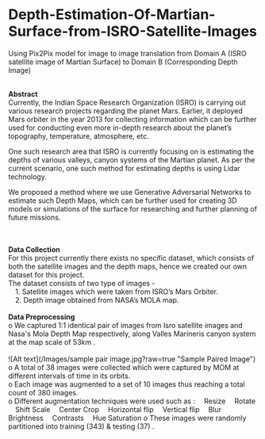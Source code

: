 # Depth-Estimation-Of-Martian-Surface-from-ISRO-Satellite-Images
Using Pix2Pix model for image to image translation from Domain A (ISRO satellite image of Martian Surface) to Domain B (Corresponding Depth Image)

<br>
<b>Abstract</b>
</br>
Currently, the Indian Space Research Organization (ISRO) is carrying out various research projects regarding the planet Mars. Earlier, it deployed Mars orbiter in the year 2013 for collecting information which can be further used for conducting even more in-depth research about the planet’s topography, temperature, atmosphere, etc. 

One such research area that ISRO is currently focusing on is estimating the depths of various valleys, canyon systems of the Martian planet. As per the current scenario, one such method for estimating depths is using Lidar technology. 

We proposed a method where we use Generative Adversarial Networks to estimate such Depth Maps, which can be further used for creating 3D models or simulations of the surface for researching and further planning of future missions.   
</br>

<br>
<b>Data Collection</b>
</br>
For this project currently there exists no specific dataset, which consists of both the satellite images and the depth maps, hence we created our own dataset for this project. 
<br>
The dataset consists of two type of images -<br>
&emsp;1. Satellite images which were taken from ISRO’s Mars Orbiter.<br>
&emsp;2. Depth image obtained from NASA’s MOLA map.<br>

<br>
<b>Data Preprocessing</b>
</br>
o We captured 1:1 identical pair of images from Isro satellite images and Nasa's Mola Depth Map respectively, along Valles Marineris canyon system at the map scale of 53km .<br>
<br>
![Alt text](/Images/sample pair image.jpg?raw=true "Sample Paired Image")
<br>
o A total of 38 images were collected which were captured by MOM at different intervals of time in its orbits. <br>
o Each image was augmented to a set of 10 images thus reaching a total count of 380 images.<br>
o Different augmentation techniques were used such as :
&emsp;Resize
&emsp;Rotate
&emsp;Shift Scale
&emsp;Center Crop
&emsp;Horizontal flip
&emsp;Vertical flip
&emsp;Blur
&emsp;Brightness
&emsp;Contrasts
&emsp;Hue Saturation 
o These images were randomly partitioned into training (343) & testing (37) .
